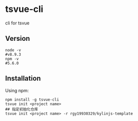 # tsvue-cli
cli for tsvue

## Version
```shell
node -v
#v8.9.3
npm -v
#5.6.0
```

## Installation

Using npm:

```shell
npm install -g tsvue-cli
tsvue init <project name>
## 指定初始化仓库
tsvue init <project name> -r rgy19930329/kylinjs-template
```